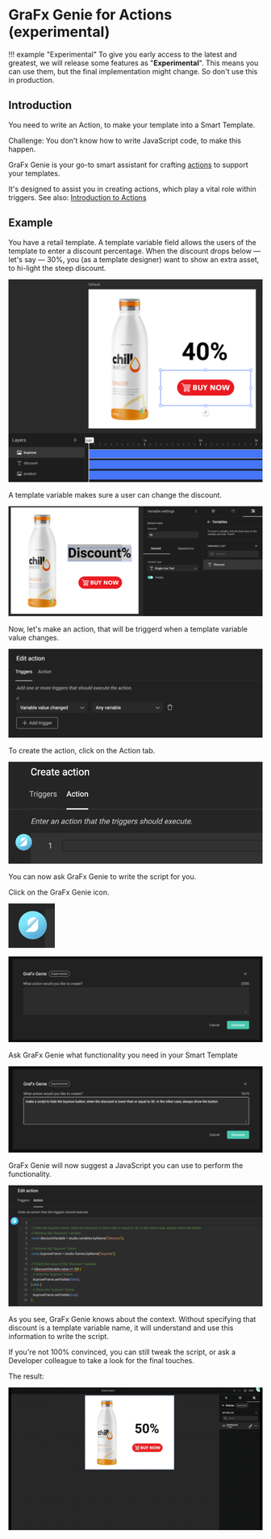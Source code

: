 # GraFx Genie for Actions (experimental)

!!! example "Experimental"
	To give you early access to the latest and greatest, we will release some features as "**Experimental**". This means you can use them, but the final implementation might change. So don't use this in production.

## Introduction

You need to write an Action, to make your template into a Smart Template.

Challenge: You don't know how to write JavaScript code, to make this happen.

GraFx Genie is your go-to smart assistant for crafting [actions](/GraFx-Studio/guides/actions/create/) to support your templates. 

It's designed to assist you in creating actions, which play a vital role within triggers. See also: [Introduction to Actions](/GraFx-Studio/concepts/actions/)

## Example

You have a retail template. A template variable field allows the users of the template to enter a discount percentage.
When the discount drops below — let's say — 30%, you (as a template designer) want to show an extra asset, to hi-light the steep discount.

![image](template.png)

A template variable makes sure a user can change the discount.

![image](variable.png)

Now, let's make an action, that will be triggerd when a template variable value changes.

![image](trigger.png)

To create the action, click on the Action tab.

![image](action.png)

You can now ask GraFx Genie to write the script for you.

Click on the GraFx Genie icon.

![image](genie-icon.png)

![image](genie1.png)

Ask GraFx Genie what functionality you need in your Smart Template

![image](genie2.png)

GraFx Genie will now suggest a JavaScript you can use to perform the functionality.

![image](action2.png)

As you see, GraFx Genie knows about the context. Without specifying that discount is a template variable name, it will understand and use this information to write the script.

If you're not 100% convinced, you can still tweak the script, or ask a Developer colleague to take a look for the final touches.

The result:

![image](genie-in-action.gif)
